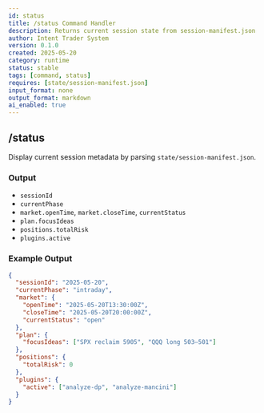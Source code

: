 ```yaml
---
id: status
title: /status Command Handler
description: Returns current session state from session-manifest.json
author: Intent Trader System
version: 0.1.0
created: 2025-05-20
category: runtime
status: stable
tags: [command, status]
requires: [state/session-manifest.json]
input_format: none
output_format: markdown
ai_enabled: true
---
```


## /status

Display current session metadata by parsing `state/session-manifest.json`.

### Output

- `sessionId`
- `currentPhase`
- `market.openTime`, `market.closeTime`, `currentStatus`
- `plan.focusIdeas`
- `positions.totalRisk`
- `plugins.active`

### Example Output

```json
{
  "sessionId": "2025-05-20",
  "currentPhase": "intraday",
  "market": {
    "openTime": "2025-05-20T13:30:00Z",
    "closeTime": "2025-05-20T20:00:00Z",
    "currentStatus": "open"
  },
  "plan": {
    "focusIdeas": ["SPX reclaim 5905", "QQQ long 503–501"]
  },
  "positions": {
    "totalRisk": 0
  },
  "plugins": {
    "active": ["analyze-dp", "analyze-mancini"]
  }
}